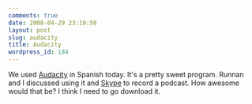 ```yaml
---
comments: true
date: 2008-04-29 23:19:59
layout: post
slug: audacity
title: Audacity
wordpress_id: 184
---
```


We used [Audacity](http://audacity.sourceforge.net/) in Spanish today. It's a pretty sweet program. Runnan and I discussed using it and [Skype](http://www.skype.com/) to record a podcast. How awesome would that be? I think I need to go download it.
